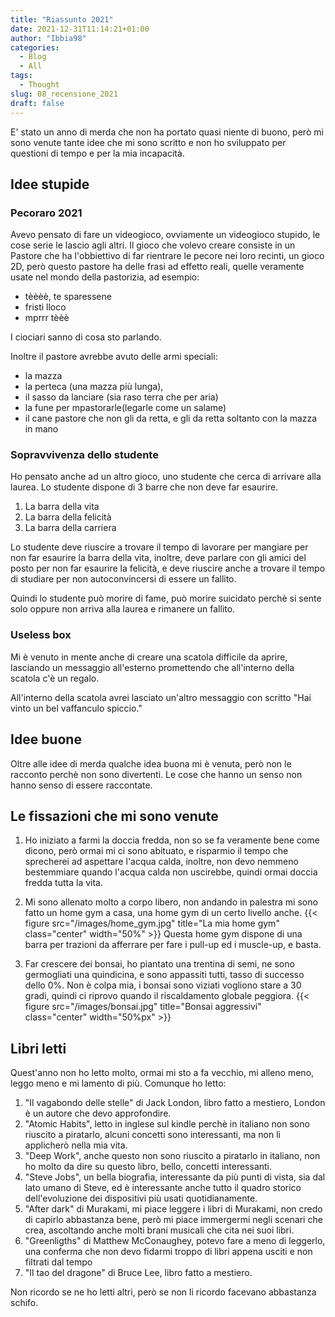 ```yaml
---
title: "Riassunto 2021"
date: 2021-12-31T11:14:21+01:00
author: "Ibbia98"
categories: 
  - Blog
  - All
tags: 
  - Thought
slug: 08_recensione_2021
draft: false 
---
```


E' stato un anno di merda che non ha portato quasi niente di buono, però mi sono
venute tante idee che mi sono scritto e non ho sviluppato per questioni di tempo e per la mia 
incapacità.

## Idee stupide

### Pecoraro 2021
Avevo pensato di fare un videogioco, ovviamente un videogioco stupido, le cose serie le lascio agli
altri. Il gioco che volevo creare consiste in un Pastore che ha l'obbiettivo di far rientrare
le pecore nei loro recinti, un gioco 2D, però questo pastore ha delle frasi ad effetto reali,
quelle veramente usate nel mondo della pastorizia, ad esempio: 

* tèèèè, te sparessene
* fristi lloco
* mprrr tèèè

I ciociari sanno di cosa sto parlando.

Inoltre il pastore avrebbe avuto delle armi speciali:
* la mazza
* la perteca (una mazza più lunga),
* il sasso da lanciare (sia raso terra che per aria)
* la fune per mpastorarle(legarle come un salame)
* il cane pastore che non gli da retta, e gli da retta soltanto con la mazza in mano

### Sopravvivenza dello studente

Ho pensato anche ad un altro gioco, uno studente che cerca di arrivare alla laurea.
Lo studente dispone di 3 barre che non deve far esaurire.

1. La barra della vita
2. La barra della felicità
3. La barra della carriera

Lo studente deve riuscire a trovare il tempo di lavorare per mangiare per non far esaurire la barra
della vita, inoltre, deve parlare con gli amici del posto per non far esaurire la felicità, e deve
riuscire anche a trovare il tempo di studiare per non autoconvincersi di essere un fallito.

Quindi lo studente può morire di fame, può morire suicidato perchè si sente solo oppure non arriva
alla laurea e rimanere un fallito.

### Useless box

Mi è venuto in mente anche di creare una scatola difficile da aprire, lasciando un messaggio all'esterno
promettendo che all'interno della scatola c'è un regalo.

All'interno della scatola avrei lasciato un'altro messaggio con scritto
"Hai vinto un bel vaffanculo spiccio."

## Idee buone
Oltre alle idee di merda qualche idea buona mi è venuta, però non le racconto perchè non
sono divertenti. Le cose che hanno un senso non hanno senso di essere raccontate.

## Le fissazioni che mi sono venute

1. Ho iniziato a farmi la doccia fredda, non so se fa veramente bene come dicono, però
   ormai mi ci sono abituato, e risparmio il tempo che sprecherei ad aspettare l'acqua calda, inoltre,
   non devo nemmeno bestemmiare quando l'acqua calda non uscirebbe, quindi ormai doccia fredda tutta
   la vita.

2. Mi sono allenato molto a corpo libero, non andando in palestra mi sono fatto un
   home gym a casa, una home gym di un certo livello anche.
   {{< figure src="/images/home_gym.jpg" title="La mia home gym" class="center" width="50%" >}}
   Questa home gym dispone di una barra per trazioni da afferrare per fare i pull-up ed i muscle-up,
   e basta.

3. Far crescere dei bonsai, ho piantato una trentina di semi, ne sono germogliati una quindicina, e sono
   appassiti tutti, tasso di successo dello 0%. Non è colpa mia, i bonsai sono viziati vogliono stare a 30 gradi, 
   quindi ci riprovo quando il riscaldamento globale peggiora.
   {{< figure src="/images/bonsai.jpg" title="Bonsai aggressivi" class="center" width="50%px" >}}


## Libri letti
   
Quest'anno non ho letto molto, ormai mi sto a fa vecchio, mi alleno meno, leggo meno
e mi lamento di più.
Comunque ho letto:

1. "Il vagabondo delle stelle" di Jack London, libro fatto a mestiero, London è
  un autore che devo approfondire.
2. "Atomic Habits", letto in inglese sul kindle perchè in italiano non sono riuscito a
  piratarlo, alcuni concetti sono interessanti, ma non li applicherò nella mia vita.
3. "Deep Work", anche questo non sono riuscito a piratarlo in italiano, non ho molto da dire su questo libro, 
   bello, concetti interessanti. 
4. "Steve Jobs", un bella biografia, interessante da più punti di vista, sia dal lato umano di Steve,
  ed è interessante anche tutto il quadro storico dell'evoluzione dei dispositivi più usati
  quotidianamente.
5. "After dark" di Murakami, mi piace leggere i libri di Murakami, non credo di capirlo abbastanza bene,
  però mi piace immergermi negli scenari che crea, ascoltando anche molti brani musicali che cita nei
  suoi libri.
6. "Greenligths" di Matthew McConaughey, potevo fare a meno di leggerlo, una conferma che non devo fidarmi
  troppo di libri appena usciti e non filtrati dal tempo 
7. "Il tao del dragone" di Bruce Lee, libro fatto a mestiero.

Non ricordo se ne ho letti altri, però se non li ricordo facevano abbastanza schifo.

 
 
